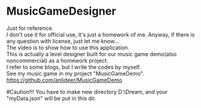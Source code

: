 # MusicGameDesigner
Just for reference.  
I don't use it for official use, it's just a homework of me. Anyway, if there is any question with license, just let me know...  
The video is to show how to use this application.  
This is actually a level designer built for our music game demo(also noncommercial) as a homework project.  
I refer to some blogs, but I write the codes by myself.  
See my music game in my project "MusicGameDemo".   https://github.com/anlideer/MusicGameDemo

#Caution!!!
You have to make new directory D:\Dream, and your "myData.json" will be put in this dir.  
